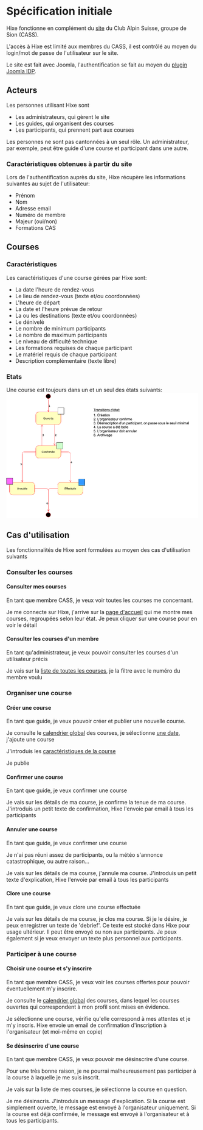 # Spécification initiale

Hixe fonctionne en complément du [site](http://www.clubalpinsion.ch) du Club Alpin Suisse, groupe de Sion (CASS).

L'accès à Hixe est limité aux membres du CASS, il est contrôlé au moyen du login/mot de passe de l'utilisateur sur le site.

Le site est fait avec Joomla, l'authentification se fait au moyen du [plugin Joomla IDP](https://plugins.miniorange.com/joomla-idp-saml-sso).

## Acteurs

Les personnes utilisant Hixe sont

- Les administrateurs, qui gèrent le site
- Les guides, qui organisent des courses
- Les participants, qui prennent part aux courses

Les personnes ne sont pas cantonnées à un seul rôle. Un administrateur, par exemple, peut être guide d'une course et participant dans une autre.

### Caractéristiques obtenues à partir du site

Lors de l'authentification auprès du site, Hixe récupère les informations suivantes au sujet de l'utilisateur:

- Prénom
- Nom
- Adresse email
- Numéro de membre
- Majeur (oui/non)
- Formations CAS 

## Courses

### Caractéristiques

Les caractéristiques d'une course gérées par Hixe sont:
- La date l'heure de rendez-vous
- Le lieu de rendez-vous (texte et/ou coordonnées)
- L'heure de départ
- La date et l'heure prévue de retour
- La ou les destinations (texte et/ou coordonnées)
- Le dénivelé
- Le nombre de minimum participants
- Le nombre de maximum participants
- Le niveau de difficulté technique
- Les formations requises de chaque participant
- Le matériel requis de chaque participant
- Description complémentaire (texte libre)

### Etats

Une course est toujours dans un et un seul des états suivants:
![](images/HikeStates.png)

## Cas d'utilisation

Les fonctionnalités de Hixe sont formulées au moyen des cas d'utilisation suivants

### Consulter les courses

#### Consulter mes courses

En tant que membre CASS, je veux voir toutes les courses me concernant.

Je me connecte sur Hixe, j'arrive sur la [page d'accueil](images/Home.png) qui me montre mes courses, regroupées selon leur état. Je peux cliquer sur une course pour en voir le détail

#### Consulter les courses d'un membre

En tant qu'administrateur, je veux pouvoir consulter les courses d'un utilisateur précis

Je vais sur la [liste de toutes les courses](images/AllHikes.png), je la filtre avec le numéro du membre voulu

### Organiser une course

#### Créer une course

En tant que guide, je veux pouvoir créer et publier une nouvelle course.

Je consulte le [calendrier global](images/CalendrierGlobal.png) des courses, je sélectionne [une date](images/CalendrierJour.png), j'ajoute une course

J'introduis les [caractéristiques de la course](images/Course.png)

Je publie

#### Confirmer une course

En tant que guide, je veux confirmer une course

Je vais sur les détails de ma course, je confirme la tenue de ma course. J'introduis un petit texte de confirmation, Hixe l'envoie par email à tous les participants

#### Annuler une course

En tant que guide, je veux confirmer une course

Je n'ai pas réuni assez de participants, ou la météo s'annonce catastrophique, ou autre raison...
 
Je vais sur les détails de ma course, j'annule ma course. J'introduis un petit texte d'explication, Hixe l'envoie par email à tous les participants

#### Clore une course

En tant que guide, je veux clore une course effectuée

Je vais sur les détails de ma course, je clos ma course. Si je le désire, je peux enregistrer un texte de 'debrief'. Ce texte est stocké dans Hixe pour usage ultérieur. Il peut être envoyé ou non aux participants. Je peux également si je veux envoyer un texte plus personnel aux participants.

### Participer à une course

#### Choisir une course et s'y inscrire

En tant que membre CASS, je veux voir les courses offertes pour pouvoir éventuellement m'y inscrire.

Je consulte le [calendrier global](images/CalendrierGlobal.png) des courses, dans lequel les courses ouvertes qui correspondent à mon profil sont mises en évidence.

Je sélectionne une course, vérifie qu'elle correspond à mes attentes et je m'y inscris. Hixe envoie un email de confirmation d'inscription à l'organisateur (et moi-même en copie)

#### Se désinscrire d'une course

En tant que membre CASS, je veux pouvoir me désinscrire d'une course.

Pour une très bonne raison, je ne pourrai malheureusement pas participer à la course à laquelle je me suis inscrit.

Je vais sur la liste de mes courses, je sélectionne la course en question.

Je me désinscris. J'introduis un message d'explication. Si la course est simplement ouverte, le message est envoyé à l'organisateur uniquement. Si la course est déjà confirmée, le message est envoyé à l'organisateur et à tous les participants.
